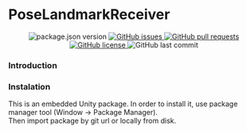 # PoseLandmarkReceiver

<p align="center">
	<img alt="package.json version" src ="https://img.shields.io/github/package-json/v/Skallski/PoseLandmarkReceiver" />
	<a href="https://github.com/Skallski/PoseLandmarkReceiver/issues">
		<img alt="GitHub issues" src ="https://img.shields.io/github/issues/Skallski/PoseLandmarkReceiver" />
	</a>
	<a href="https://github.com/Skallski/PoseLandmarkReceiver/pulls">
		<img alt="GitHub pull requests" src ="https://img.shields.io/github/issues-pr/Skallski/PoseLandmarkReceiver" />
	</a>
	<a href="https://github.com/Skallski/PoseLandmarkReceiver/blob/master/LICENSE">
		<img alt="GitHub license" src ="https://img.shields.io/github/license/Skallski/PoseLandmarkReceiver" />
	</a>
	<img alt="GitHub last commit" src ="https://img.shields.io/github/last-commit/Skallski/PoseLandmarkReceiver" />
</p>

### Introduction

### Instalation
This is an embedded Unity package. In order to install it, use package manager tool (Window -> Package Manager). <br>
Then import package by git url or locally from disk.
